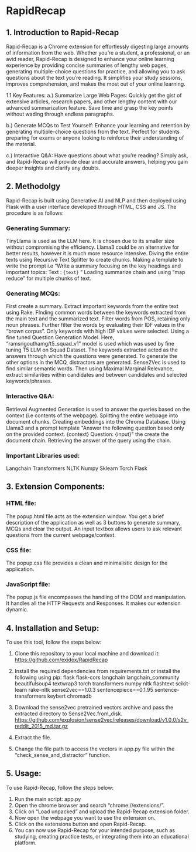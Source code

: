 # RapidRecap

## 1. Introduction to Rapid-Recap
Rapid-Recap is a Chrome extension for effortlessly digesting large amounts of information from the web. Whether you’re a student, a professional, or an avid reader, Rapid-Recap is designed to enhance your online learning experience by providing concise summaries of lengthy web pages, generating multiple-choice questions for practice, and allowing you to ask questions about the text you’re reading. It simplifies your study sessions, improves comprehension, and makes the most out of your online learning. 

1.1 Key Features:
a.) Summarize Large Web Pages: Quickly get the gist of extensive articles, research papers, and other lengthy content with our advanced summarization feature. Save time and grasp the key points without                wading through endless paragraphs.

b.) Generate MCQs to Test Yourself: Enhance your learning and retention by generating multiple-choice questions from the text. Perfect for students preparing for exams or anyone looking to reinforce their             understanding of the material.

c.) Interactive Q&A: Have questions about what you’re reading? Simply ask, and Rapid-Recap will provide clear and accurate answers, helping you gain deeper insights and clarify any doubts.

## 2. Methodolgy
Rapid-Recap is built using Generative AI and NLP and then deployed using Flask with a user interface developed through HTML, CSS and JS. The procedure is as follows:
### Generating Summary: 
TinyLlama is used as the LLM here. It is chosen due to its smaller size without compromising the efficiency. Llama3 could be an alternative for better results, however it is much more resource intensive.
Diving the entire texts using Recursive Text Splitter to create chunks.
Making a template to write the prompt i.e  “Write a summary focusing on the key headings and important topics:   Text : `{text}` ”
Loading summarize chain and using “map reduce” for multiple chunks of text.

### Generating MCQs:
First create a summary.
Extract important keywords from the entire text using Rake.
FInding common words between the keywords extracted from the main text and the summarized text.
Filter words from POS, retaining only noun phrases.
Further filter the words by evaluating their IDF values in the “brown corpus”. Only keywords with high IDF values were selected.
Using a fine tuned Question Generation Model. Here, “ramsrigouthamg/t5_squad_v1” model is used which was used by fine tuning T5 LLM on Squad Dataset. The keywords extracted acted as the answers through which the questions were generated.
To generate the other options in the MCQ, distractors are generated. Sense2Vec is used to find similar semantic words. Then using Maximal Marginal Relevance, extract similarities within candidates and between candidates and selected keywords/phrases.
### Interactive Q&A:
Retrieval Augmented Generation is used to answer the queries based on the context (i.e contents of the webpage).
Splitting the entire webpage into document chunks.
Creating embeddings into the Chroma Database.
Using Llama3 and a prompt template "Answer the following question based only on the provided context. <context>  {context} </context> Question: {input}" the create the document chain.
Retrieving the answer of the query using the chain.

### Important Libraries used:
Langchain
Transformers
NLTK
Numpy
Sklearn
Torch
Flask

## 3. Extension Components:
### HTML file:
The popup.html file acts as the extension window. 
You get a brief description of the application as well as 3 buttons to generate summary, MCQs and clear the output.
An input textbox allows users to ask relevant questions from the current webpage/context.
### CSS file:
The popup.css file provides a clean and minimalistic design for the application.
### JavaScript file:
The popup.js file encompasses the handling of the DOM and manipulation.
It handles all the HTTP Requests and Responses.
It makes our extension dynamic.

## 4. Installation and Setup:
To use this tool, follow the steps below:
1. Clone this repository to your local machine and download it:
        https://github.com/exidox/RapidRecap
   
3. Install the required dependencies from requirements.txt or install the following using pip:
flask 
flask-cors 
langchain 
langchain_community 
beautifulsoup4 
textwrap3 
torch 
transformers 
numpy 
nltk 
flashtext
scikit-learn 
rake-nltk 
sense2vec==1.0.3
sentencepiece==0.1.95
sentence-transformers
keybert 
chromadb

4. Download the sense2vec pretrained vectors archive and pass the extracted directory to Sense2Vec.from_disk.
        https://github.com/explosion/sense2vec/releases/download/v1.0.0/s2v_reddit_2015_md.tar.gz

5. Extract the file.

6. Change the file path to access the vectors in app.py file within the “check_sense_and_distractor” function.

## 5. Usage:
To use Rapid-Recap, follow the steps below:
1. Run the main script:
        app.py
2. Open the chrome browser and search “chrome://extensions/”.
3. Click on “Load unpacked” and upload the Rapid-Recap extension folder.
4. Now open the webpage you want to use the extension on.
5. Click on the extensions button and open Rapid-Recap.
6. You can now use Rapid-Recap for your intended purpose, such as studying, creating practice tests, or integrating them into an educational platform.


